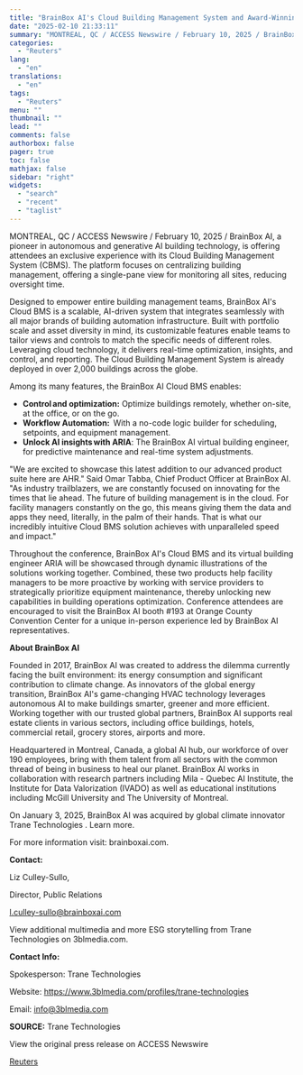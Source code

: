 ```yaml
---
title: "BrainBox AI's Cloud Building Management System and Award-Winning AI Agent ARIA Unite at AHR 2025"
date: "2025-02-10 21:33:11"
summary: "MONTREAL, QC / ACCESS Newswire / February 10, 2025 / BrainBox AI, a pioneer in autonomous and generative AI building technology, is offering attendees an exclusive experience with its Cloud Building Management System (CBMS). The platform focuses on centralizing building management, offering a single-pane view for monitoring all sites, reducing..."
categories:
  - "Reuters"
lang:
  - "en"
translations:
  - "en"
tags:
  - "Reuters"
menu: ""
thumbnail: ""
lead: ""
comments: false
authorbox: false
pager: true
toc: false
mathjax: false
sidebar: "right"
widgets:
  - "search"
  - "recent"
  - "taglist"
---
```


MONTREAL, QC / ACCESS Newswire / February 10, 2025 / BrainBox AI, a pioneer in autonomous and generative AI building technology, is offering attendees an exclusive experience with its Cloud Building Management System (CBMS). The platform focuses on centralizing building management, offering a single-pane view for monitoring all sites, reducing oversight time.

Designed to empower entire building management teams, BrainBox AI's Cloud BMS is a scalable, AI-driven system that integrates seamlessly with all major brands of building automation infrastructure. Built with portfolio scale and asset diversity in mind, its customizable features enable teams to tailor views and controls to match the specific needs of different roles. Leveraging cloud technology, it delivers real-time optimization, insights, and control, and reporting. The Cloud Building Management System is already deployed in over 2,000 buildings across the globe.

Among its many features, the BrainBox AI Cloud BMS enables:

* **Control and optimization:** Optimize buildings remotely, whether on-site, at the office, or on the go.
* **Workflow Automation:**  With a no-code logic builder for scheduling, setpoints, and equipment management.
* **Unlock AI insights with ARIA**: The BrainBox AI virtual building engineer, for predictive maintenance and real-time system adjustments.

"We are excited to showcase this latest addition to our advanced product suite here are AHR." Said Omar Tabba, Chief Product Officer at BrainBox AI. "As industry trailblazers, we are constantly focused on innovating for the times that lie ahead. The future of building management is in the cloud. For facility managers constantly on the go, this means giving them the data and apps they need, literally, in the palm of their hands. That is what our incredibly intuitive Cloud BMS solution achieves with unparalleled speed and impact."

Throughout the conference, BrainBox AI's Cloud BMS and its virtual building engineer ARIA will be showcased through dynamic illustrations of the solutions working together. Combined, these two products help facility managers to be more proactive by working with service providers to strategically prioritize equipment maintenance, thereby unlocking new capabilities in building operations optimization. Conference attendees are encouraged to visit the BrainBox AI booth #193 at Orange County Convention Center for a unique in-person experience led by BrainBox AI representatives.

**About BrainBox AI**

Founded in 2017, BrainBox AI was created to address the dilemma currently facing the built environment: its energy consumption and significant contribution to climate change. As innovators of the global energy transition, BrainBox AI's game-changing HVAC technology leverages autonomous AI to make buildings smarter, greener and more efficient. Working together with our trusted global partners, BrainBox AI supports real estate clients in various sectors, including office buildings, hotels, commercial retail, grocery stores, airports and more.

Headquartered in Montreal, Canada, a global AI hub, our workforce of over 190 employees, bring with them talent from all sectors with the common thread of being in business to heal our planet. BrainBox AI works in collaboration with research partners including Mila - Quebec AI Institute, the Institute for Data Valorization (IVADO) as well as educational institutions including McGill University and The University of Montreal.

On January 3, 2025, BrainBox AI was acquired by global climate innovator Trane Technologies . Learn more.

For more information visit: brainboxai.com.

**Contact:**

Liz Culley-Sullo,

Director, Public Relations

l.culley-sullo@brainboxai.com

View additional multimedia and more ESG storytelling from Trane Technologies on 3blmedia.com.

**Contact Info:**

Spokesperson: Trane Technologies

Website: https://www.3blmedia.com/profiles/trane-technologies

Email: info@3blmedia.com

**SOURCE:** Trane Technologies

View the original press release on ACCESS Newswire

[Reuters](https://www.tradingview.com/news/reuters.com,2025-02-10:newsml_ACSHV0DQa:0/)
